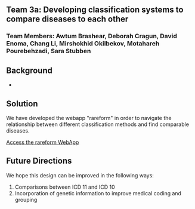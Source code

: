 ## Team 3a: Developing classification systems to compare diseases to each other
### Team Members: Awtum Brashear, Deborah Cragun, David Enoma, Chang Li, Mirshokhid Okilbekov, Motahareh Pourebehzadi, Sara Stubben 


## Background
-

## Solution
We have developed the webapp "rareform" in order to navigate the relationship between different classification methods and find comparable diseases.

[Access the rareform WebApp](https://share.streamlit.io/awtum/topic3_teama/main/Streamlit_app.py)


## Future Directions
We hope this design can be improved in the following ways: 
1. Comparisons between ICD 11 and ICD 10 
2. Incorporation of genetic information to improve medical coding and grouping 

